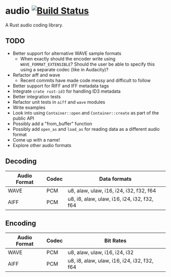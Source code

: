 # audio [![Build Status](https://travis-ci.org/brianuosseph/audio.svg?branch=master)](https://travis-ci.org/brianuosseph/audio)
A Rust audio coding library.

## TODO
- Better support for alternative WAVE sample formats
  - When exactly should the encoder write using `WAVE_FORMAT_EXTENSIBLE`? Should the user be able to specify this using a separate codec (like in Audacity)?
- Refactor aiff and wave
  - Recent commits have made code messy and difficult to follow
- Better support for RIFF and IFF metadata tags
- Integrate `crate rust-id3` for handling ID3 metadata
- Better integration tests
- Refactor unit tests in `aiff` and `wave` modules
- Write examples
- Look into using `Container::open` and `Container::create` as part of the public API
- Possibly add a "from_buffer" function
- Possibly add `open_as` and `load_as` for reading data as a different audio format
- Come up with a name!
- Explore other audio formats

## Decoding

| Audio Format | Codec | Data formats |
| ------ | ----- | --------- |
| WAVE | PCM | u8, alaw, ulaw, i16, i24, i32, f32, f64 |
| AIFF | PCM | u8, i8, alaw, ulaw, i16, i24, i32, f32, f64 |

## Encoding

| Audio Format | Codec | Bit Rates |
| ------ | ----- | --------- |
| WAVE | PCM | u8, alaw, ulaw, i16, i24, i32 |
| AIFF | PCM | u8, i8, alaw, ulaw, i16, i24, i32, f32, f64 |
